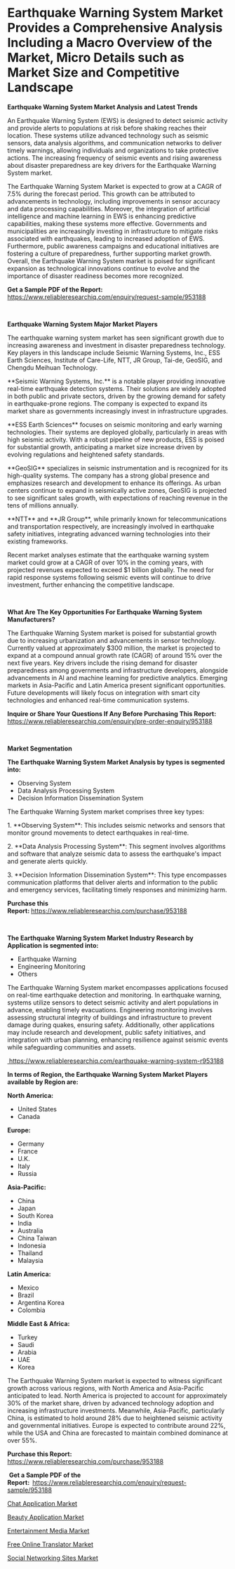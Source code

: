 <p><h1>Earthquake Warning System Market Provides a Comprehensive Analysis Including a Macro Overview of the Market, Micro Details such as Market Size and Competitive Landscape</h1></p><p><strong>Earthquake Warning System Market Analysis and Latest Trends</strong></p>
<p><p>An Earthquake Warning System (EWS) is designed to detect seismic activity and provide alerts to populations at risk before shaking reaches their location. These systems utilize advanced technology such as seismic sensors, data analysis algorithms, and communication networks to deliver timely warnings, allowing individuals and organizations to take protective actions. The increasing frequency of seismic events and rising awareness about disaster preparedness are key drivers for the Earthquake Warning System market.</p><p>The Earthquake Warning System Market is expected to grow at a CAGR of 7.5% during the forecast period. This growth can be attributed to advancements in technology, including improvements in sensor accuracy and data processing capabilities. Moreover, the integration of artificial intelligence and machine learning in EWS is enhancing predictive capabilities, making these systems more effective. Governments and municipalities are increasingly investing in infrastructure to mitigate risks associated with earthquakes, leading to increased adoption of EWS. Furthermore, public awareness campaigns and educational initiatives are fostering a culture of preparedness, further supporting market growth. Overall, the Earthquake Warning System market is poised for significant expansion as technological innovations continue to evolve and the importance of disaster readiness becomes more recognized.</p></p>
<p><strong>Get a Sample PDF of the Report:&nbsp;</strong> <a href="https://www.reliableresearchiq.com/enquiry/request-sample/953188?utm_campaign=104&utm_medium=2&utm_source=Github&utm_content=ia&utm_term=07032025&utm_id=earthquake-warning-system">https://www.reliableresearchiq.com/enquiry/request-sample/953188</a></p>
<p>&nbsp;</p>
<p><strong>Earthquake Warning System Major Market Players</strong></p>
<p><p>The earthquake warning system market has seen significant growth due to increasing awareness and investment in disaster preparedness technology. Key players in this landscape include Seismic Warning Systems, Inc., ESS Earth Sciences, Institute of Care-Life, NTT, JR Group, Tai-de, GeoSIG, and Chengdu Meihuan Technology.</p><p>**Seismic Warning Systems, Inc.** is a notable player providing innovative real-time earthquake detection systems. Their solutions are widely adopted in both public and private sectors, driven by the growing demand for safety in earthquake-prone regions. The company is expected to expand its market share as governments increasingly invest in infrastructure upgrades.</p><p>**ESS Earth Sciences** focuses on seismic monitoring and early warning technologies. Their systems are deployed globally, particularly in areas with high seismic activity. With a robust pipeline of new products, ESS is poised for substantial growth, anticipating a market size increase driven by evolving regulations and heightened safety standards.</p><p>**GeoSIG** specializes in seismic instrumentation and is recognized for its high-quality systems. The company has a strong global presence and emphasizes research and development to enhance its offerings. As urban centers continue to expand in seismically active zones, GeoSIG is projected to see significant sales growth, with expectations of reaching revenue in the tens of millions annually.</p><p>**NTT** and **JR Group**, while primarily known for telecommunications and transportation respectively, are increasingly involved in earthquake safety initiatives, integrating advanced warning technologies into their existing frameworks.</p><p>Recent market analyses estimate that the earthquake warning system market could grow at a CAGR of over 10% in the coming years, with projected revenues expected to exceed $1 billion globally. The need for rapid response systems following seismic events will continue to drive investment, further enhancing the competitive landscape.</p></p>
<p>&nbsp;</p>
<p><strong>What Are The Key Opportunities For Earthquake Warning System Manufacturers?</strong></p>
<p><p>The Earthquake Warning System market is poised for substantial growth due to increasing urbanization and advancements in sensor technology. Currently valued at approximately $300 million, the market is projected to expand at a compound annual growth rate (CAGR) of around 15% over the next five years. Key drivers include the rising demand for disaster preparedness among governments and infrastructure developers, alongside advancements in AI and machine learning for predictive analytics. Emerging markets in Asia-Pacific and Latin America present significant opportunities. Future developments will likely focus on integration with smart city technologies and enhanced real-time communication systems.</p></p>
<p><strong>Inquire or Share Your Questions If Any Before Purchasing This Report:</strong> <a href="https://www.reliableresearchiq.com/enquiry/pre-order-enquiry/953188?utm_campaign=104&utm_medium=2&utm_source=Github&utm_content=ia&utm_term=07032025&utm_id=earthquake-warning-system">https://www.reliableresearchiq.com/enquiry/pre-order-enquiry/953188</a></p>
<p>&nbsp;</p>
<p><strong>Market Segmentation</strong></p>
<p><strong>The Earthquake Warning System Market Analysis by types is segmented into:</strong></p>
<p><ul><li>Observing System</li><li>Data Analysis Processing System</li><li>Decision Information Dissemination System</li></ul></p>
<p><p>The Earthquake Warning System market comprises three key types: </p><p>1. **Observing System**: This includes seismic networks and sensors that monitor ground movements to detect earthquakes in real-time. </p><p>2. **Data Analysis Processing System**: This segment involves algorithms and software that analyze seismic data to assess the earthquake's impact and generate alerts quickly. </p><p>3. **Decision Information Dissemination System**: This type encompasses communication platforms that deliver alerts and information to the public and emergency services, facilitating timely responses and minimizing harm.</p></p>
<p><strong>Purchase this Report:&nbsp;</strong><a href="https://www.reliableresearchiq.com/purchase/953188?utm_campaign=104&utm_medium=2&utm_source=Github&utm_content=ia&utm_term=07032025&utm_id=earthquake-warning-system">https://www.reliableresearchiq.com/purchase/953188</a></p>
<p>&nbsp;</p>
<p><strong>The Earthquake Warning System Market Industry Research by Application is segmented into:</strong></p>
<p><ul><li>Earthquake Warning</li><li>Engineering Monitoring</li><li>Others</li></ul></p>
<p><p>The Earthquake Warning System market encompasses applications focused on real-time earthquake detection and monitoring. In earthquake warning, systems utilize sensors to detect seismic activity and alert populations in advance, enabling timely evacuations. Engineering monitoring involves assessing structural integrity of buildings and infrastructure to prevent damage during quakes, ensuring safety. Additionally, other applications may include research and development, public safety initiatives, and integration with urban planning, enhancing resilience against seismic events while safeguarding communities and assets.</p></p>
<p><a href="https://www.reliableresearchiq.com/earthquake-warning-system-r953188?utm_campaign=104&utm_medium=2&utm_source=Github&utm_content=ia&utm_term=07032025&utm_id=earthquake-warning-system">&nbsp;https://www.reliableresearchiq.com/earthquake-warning-system-r953188</a></p>
<p><strong>In terms of Region, the Earthquake Warning System Market Players available by Region are:</strong></p>
<p>
    <p> <strong> North America: </strong>
        <ul>
            <li>United States</li>
            <li>Canada</li>
        </ul>
        </p> 
    <p> <strong> Europe: </strong>
        <ul>
            <li>Germany</li>
            <li>France</li>
            <li>U.K.</li>
            <li>Italy</li>
            <li>Russia</li>
        </ul>
        </p> 
    <p> <strong> Asia-Pacific: </strong>
        <ul>
            <li>China</li>
            <li>Japan</li>
            <li>South Korea</li>
            <li>India</li>
            <li>Australia</li>
            <li>China Taiwan</li>
            <li>Indonesia</li>
            <li>Thailand</li>
            <li>Malaysia</li>
        </ul>
        </p> 
    <p> <strong> Latin America: </strong>
        <ul>
            <li>Mexico</li>
            <li>Brazil</li>
            <li>Argentina Korea</li>
            <li>Colombia</li>
        </ul>
        </p> 
    <p> <strong> Middle East & Africa: </strong>
        <ul>
            <li>Turkey</li>
            <li>Saudi</li>
            <li>Arabia</li>
            <li>UAE</li>
            <li>Korea</li>
        </ul>
    </p>
    </p>
<p><p>The Earthquake Warning System market is expected to witness significant growth across various regions, with North America and Asia-Pacific anticipated to lead. North America is projected to account for approximately 30% of the market share, driven by advanced technology adoption and increasing infrastructure investments. Meanwhile, Asia-Pacific, particularly China, is estimated to hold around 28% due to heightened seismic activity and governmental initiatives. Europe is expected to contribute around 22%, while the USA and China are forecasted to maintain combined dominance at over 55%.</p></p>
<p><strong>Purchase this Report: </strong><a href="https://www.reliableresearchiq.com/purchase/953188?utm_campaign=104&utm_medium=2&utm_source=Github&utm_content=ia&utm_term=07032025&utm_id=earthquake-warning-system">https://www.reliableresearchiq.com/purchase/953188</a></p>
<p>&nbsp;<strong>Get a Sample PDF of the Report:&nbsp;&nbsp;</strong><a href="https://www.reliableresearchiq.com/enquiry/request-sample/953188?utm_campaign=104&utm_medium=2&utm_source=Github&utm_content=ia&utm_term=07032025&utm_id=earthquake-warning-system">https://www.reliableresearchiq.com/enquiry/request-sample/953188</a></p>
<p><strong></strong></p>
<p><p><a href="https://github.com/cavushjla/Market-Research-Report-List-1/blob/main/chat-application-market.md?utm_campaign=104&utm_medium=2&utm_source=Github&utm_content=ia&utm_term=07032025&utm_id=earthquake-warning-system">Chat Application Market</a></p><p><a href="https://github.com/coricnzati/Market-Research-Report-List-1/blob/main/beauty-application-market.md?utm_campaign=104&utm_medium=2&utm_source=Github&utm_content=ia&utm_term=07032025&utm_id=earthquake-warning-system">Beauty Application Market</a></p><p><a href="https://github.com/borknyberg/Market-Research-Report-List-1/blob/main/entertainment-media-market.md?utm_campaign=104&utm_medium=2&utm_source=Github&utm_content=ia&utm_term=07032025&utm_id=earthquake-warning-system">Entertainment Media Market</a></p><p><a href="https://github.com/mynaoanes/Market-Research-Report-List-1/blob/main/free-online-translator-market.md?utm_campaign=104&utm_medium=2&utm_source=Github&utm_content=ia&utm_term=07032025&utm_id=earthquake-warning-system">Free Online Translator Market</a></p><p><a href="https://github.com/alrogikrosa/Market-Research-Report-List-1/blob/main/social-networking-sites-market.md?utm_campaign=104&utm_medium=2&utm_source=Github&utm_content=ia&utm_term=07032025&utm_id=earthquake-warning-system">Social Networking Sites Market</a></p></p>